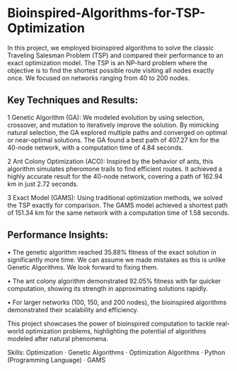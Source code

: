 # Bioinspired-Algorithms-for-TSP-Optimization

In this project, we employed bioinspired algorithms to solve the classic Traveling Salesman Problem (TSP) and compared their performance to an exact optimization model. The TSP is an NP-hard problem where the objective is to find the shortest possible route visiting all nodes exactly once. We focused on networks ranging from 40 to 200 nodes.

## Key Techniques and Results:
 
 1 Genetic Algorithm (GA): We modeled evolution by using selection, crossover, and mutation to iteratively improve the solution. By mimicking natural selection, the GA explored multiple paths and converged on optimal or near-optimal solutions. The GA found a best path of 407.27 km for the 40-node network, with a computation time of 4.84 seconds.
 
 2 Ant Colony Optimization (ACO): Inspired by the behavior of ants, this algorithm simulates pheromone trails to find efficient routes. It achieved a highly accurate result for the 40-node network, covering a path of 162.94 km in just 2.72 seconds.
 
 3 Exact Model (GAMS): Using traditional optimization methods, we solved the TSP exactly for comparison. The GAMS model achieved a shortest path of 151.34 km for the same network with a computation time of 1.58 seconds.

## Performance Insights:

 • The genetic algorithm reached 35.88% fitness of the exact solution in significantly more time. We can assume we made mistakes as this is unlike Genetic Algorithms. We look forward to fixing them.
 
 • The ant colony algorithm demonstrated 92.05% fitness with far quicker computation, showing its strength in approximating solutions rapidly.

 • For larger networks (100, 150, and 200 nodes), the bioinspired algorithms demonstrated their scalability and efficiency.

This project showcases the power of bioinspired computation to tackle real-world optimization problems, highlighting the potential of algorithms modeled after natural phenomena.

Skills: Optimization · Genetic Algorithms · Optimization Algorithms · Python (Programming Language) · GAMS
